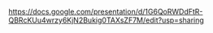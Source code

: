 https://docs.google.com/presentation/d/1G6QoRWDdFtR-QBRcKUu4wrzy6KjN2Bukig0TAXsZF7M/edit?usp=sharing
